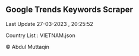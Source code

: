 

## Google Trends Keywords Scraper 
 
Last Update 27-03-2023 , 20:25:52

Country List :
VIETNAM.json



© Abdul Muttaqin 
